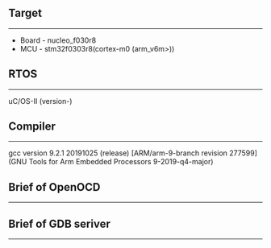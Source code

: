 ## Target
--------------
* Board - nucleo_f030r8
* MCU - stm32f0303r8(cortex-m0 (arm_v6m>))
## RTOS
--------------
uC/OS-II (version-)
## Compiler
--------------
gcc version 9.2.1 20191025 (release) [ARM/arm-9-branch revision 277599] (GNU Tools for Arm Embedded Processors 9-2019-q4-major)
## Brief of OpenOCD
--------------
## Brief of GDB seriver
--------------
